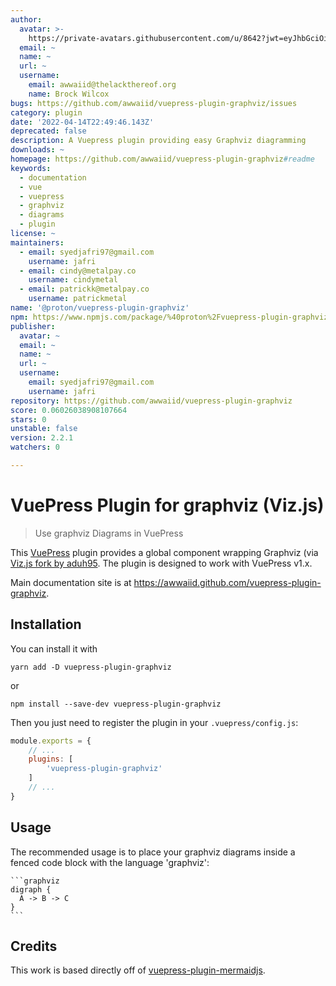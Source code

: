 ```yaml
---
author:
  avatar: >-
    https://private-avatars.githubusercontent.com/u/8642?jwt=eyJhbGciOiJIUzI1NiIsInR5cCI6IkpXVCJ9.eyJpc3MiOiJnaXRodWIuY29tIiwiYXVkIjoicmF3LmdpdGh1YnVzZXJjb250ZW50LmNvbSIsImtleSI6ImtleTEiLCJleHAiOjE3MzQ2NzQwNDAsIm5iZiI6MTczNDY3Mjg0MCwicGF0aCI6Ii91Lzg2NDIifQ.4rjHKHRCHHGTvjTt9Exm1R5bFa_7y58Qufe2iGVLiQs&v=4
  email: ~
  name: ~
  url: ~
  username:
    email: awwaiid@thelackthereof.org
    name: Brock Wilcox
bugs: https://github.com/awwaiid/vuepress-plugin-graphviz/issues
category: plugin
date: '2022-04-14T22:49:46.143Z'
deprecated: false
description: A Vuepress plugin providing easy Graphviz diagramming
downloads: ~
homepage: https://github.com/awwaiid/vuepress-plugin-graphviz#readme
keywords:
  - documentation
  - vue
  - vuepress
  - graphviz
  - diagrams
  - plugin
license: ~
maintainers:
  - email: syedjafri97@gmail.com
    username: jafri
  - email: cindy@metalpay.co
    username: cindymetal
  - email: patrickk@metalpay.co
    username: patrickmetal
name: '@proton/vuepress-plugin-graphviz'
npm: https://www.npmjs.com/package/%40proton%2Fvuepress-plugin-graphviz
publisher:
  avatar: ~
  email: ~
  name: ~
  url: ~
  username:
    email: syedjafri97@gmail.com
    username: jafri
repository: https://github.com/awwaiid/vuepress-plugin-graphviz
score: 0.06026038908107664
stars: 0
unstable: false
version: 2.2.1
watchers: 0

---
```


# VuePress Plugin for graphviz (Viz.js)

> Use graphviz Diagrams in VuePress

This [VuePress](https://vuepress.vuejs.org) plugin provides a global component wrapping Graphviz (via [Viz.js fork by aduh95](https://github.com/aduh95/viz.js). The plugin is designed to work with VuePress v1.x.

Main documentation site is at https://awwaiid.github.com/vuepress-plugin-graphviz.

## Installation

You can install it with

``` shell
yarn add -D vuepress-plugin-graphviz
```

or

``` shell
npm install --save-dev vuepress-plugin-graphviz
```

Then you just need to register the plugin in your `.vuepress/config.js`:

``` js
module.exports = {
    // ...
    plugins: [
        'vuepress-plugin-graphviz'
    ]
    // ...
}
```

## Usage

The recommended usage is to place your graphviz diagrams inside
a fenced code block with the language 'graphviz':

    ```graphviz
    digraph {
      A -> B -> C
    }
    ```

## Credits

This work is based directly off of [vuepress-plugin-mermaidjs](https://github.com/eFrane/vuepress-plugin-mermaidjs).
